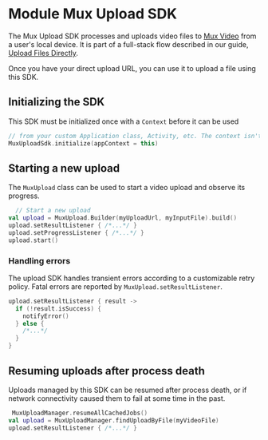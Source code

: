 # Module Mux Upload SDK

The Mux Upload SDK processes and uploads video files to [Mux Video](https://www.mux.com/) from a
user's local device. It is part of a full-stack flow described in our
guide, [Upload Files Directly](https://docs.mux.com/guides/video/upload-files-directly).

Once you have your direct upload URL, you can use it to upload a file using this SDK.

## Initializing the SDK

This SDK must be initialized once with a `Context` before it can be used

```kotlin
// from your custom Application class, Activity, etc. The context isn't saved
MuxUploadSdk.initialize(appContext = this)
```

## Starting a new upload

The `MuxUpload` class can be used to start a video upload and observe its progress.

```kotlin
  // Start a new upload
val upload = MuxUpload.Builder(myUploadUrl, myInputFile).build()
upload.setResultListener { /*...*/ }
upload.setProgressListener { /*...*/ }
upload.start()
```

### Handling errors

The upload SDK handles transient errors according to a customizable retry policy. Fatal errors are
reported by `MuxUpload.setResultListener`.

```kotlin
upload.setResultListener { result ->
  if (!result.isSuccess) {
    notifyError()
  } else {
    /*...*/
  }
}
```

## Resuming uploads after process death

Uploads managed by this SDK can be resumed after process death, or if network connectivity caused
them to fail at some time in the past.

```kotlin
 MuxUploadManager.resumeAllCachedJobs()
val upload = MuxUploadManager.findUploadByFile(myVideoFile)
upload.setResultListener { /*...*/ }
```
